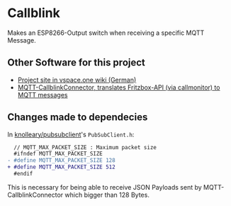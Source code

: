 # Callblink

Makes an ESP8266-Output switch when receiving a specific MQTT Message.

## Other Software for this project

- [Project site in vspace.one wiki (German)](https://wiki.vspace.one/doku.php?id=projekte:klingelsignal)
- [MQTT-CallblinkConnector, translates Fritzbox-API (via callmonitor) to MQTT messages]()

## Changes made to dependecies

In [knolleary/pubsubclient](https://github.com/knolleary/pubsubclient)'s `PubSubClient.h`:

```diff
  // MQTT_MAX_PACKET_SIZE : Maximum packet size
  #ifndef MQTT_MAX_PACKET_SIZE
- #define MQTT_MAX_PACKET_SIZE 128
+ #define MQTT_MAX_PACKET_SIZE 512
  #endif
```

This is necessary for being able to receive JSON Payloads sent by MQTT-CallblinkConnector which
bigger than 128 Bytes.